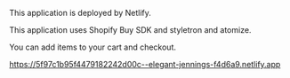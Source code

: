 This application is deployed by Netlify.

This application uses Shopify Buy SDK and styletron and atomize.

You can add items to your cart and checkout.

https://5f97c1b95f4479182242d00c--elegant-jennings-f4d6a9.netlify.app
